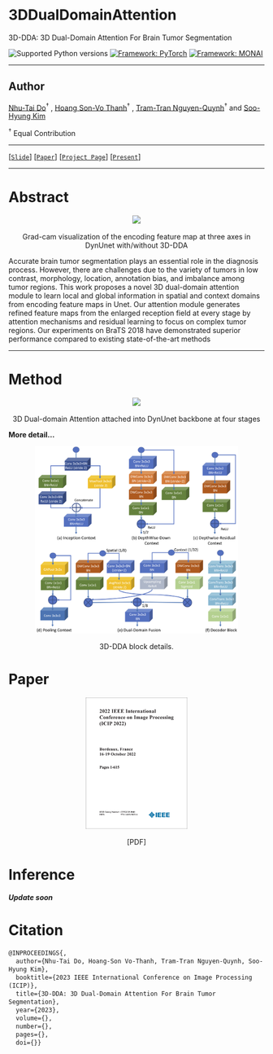 # 3DDualDomainAttention
3D-DDA: 3D Dual-Domain Attention For Brain Tumor Segmentation

![Supported Python versions](https://raw.githubusercontent.com/Project-MONAI/MONAI/dev/docs/images/python.svg)
[![Framework: PyTorch](https://img.shields.io/badge/Framework-PyTorch-orange.svg)](https://pytorch.org/)
[![Framework: MONAI](https://img.shields.io/badge/Framework-MONAI-green.svg)](https://monai.io/)

---

## Author

[Nhu-Tai Do](https://dntai.vneasy.net/)<sup>&dagger;</sup> , [Hoang Son-Vo Thanh](https://sonvth.vercel.app/about)<sup>&dagger;</sup> , [Tram-Tran Nguyen-Quynh]()<sup>&dagger;</sup>  and [Soo-Hyung Kim]()

<sup>&dagger;</sup> Equal Contribution

---
[[`Slide`]()]
[[`Paper`]()]
[[`Project Page`](https://www.sowwn.dev/pub-dualdomain)]
[[`Present`]()]


---

# Abstract


<div align="center">
<img width=300 src= "static/fig1_demo_(1).png"/>
<p align="center"> Grad-cam visualization of the encoding feature map at three axes in DynUnet with/without 3D-DDA </p>
</div>

Accurate brain tumor segmentation plays an essential role in the diagnosis process. However, there are challenges due to the variety of tumors in low contrast, morphology, location, annotation bias, and imbalance among tumor regions. This work proposes a novel 3D dual-domain attention module to learn local and global information in spatial and context domains from encoding feature maps in Unet. Our attention module generates refined feature maps from the enlarged reception field at every stage by attention mechanisms and residual learning to focus on complex tumor regions. Our experiments on BraTS 2018 have demonstrated superior performance compared to existing state-of-the-art methods

---
# Method

<div align="center">
<img width=400 src= "static/fig2_overview.png"/>
<p> 3D Dual-domain Attention attached into DynUnet backbone at four stages </p>
</div>

**More detail…**

<div align="center">
<img width=400 src= "static/fig3_details.png"/>
<p> 3D-DDA block details. </p>
</div>

# Paper
<div align="center">
<img width=200 src= "static/067757__80685.png" href="https://1drv.ms/b/s!ArlplJhiPYx6gnw8_jQHEYPu2_sc?e=dSPoOn"/>
<p href="https://1drv.ms/b/s!ArlplJhiPYx6gnw8_jQHEYPu2_sc?e=dSPoOn">[PDF]</p>
</div>

# Inference
***Update soon***

# Citation

```
@INPROCEEDINGS{,
  author={Nhu-Tai Do, Hoang-Son Vo-Thanh, Tram-Tran Nguyen-Quynh, Soo-Hyung Kim},
  booktitle={2023 IEEE International Conference on Image Processing (ICIP)}, 
  title={3D-DDA: 3D Dual-Domain Attention For Brain Tumor Segmentation}, 
  year={2023},
  volume={},
  number={},
  pages={},
  doi={}}
```